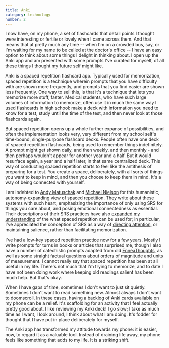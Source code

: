 ```yaml
---
title: Anki
category: technology
number: 2
---
```

I now have, on my phone, a set of flashcards that detail points I thought were interesting or fertile or lovely when I came across them. And that means that at pretty much any time -- when I'm on a crowded bus, say, or I'm waiting for my name to be called at the doctor's office -- I have an easy option to think about some things I delight in thinking about. I open up the Anki app and am presented with some prompts I've curated for myself, of all these things I thought my future self might like.

  

Anki is a spaced repetition flashcard app. Typically used for memorization, spaced repetition is a technique wherein prompts that you have difficulty with are shown more frequently, and prompts that you find easier are shown less frequently. One way to sell this, is that it's a technique that lets you memorize more stuff, faster. Medical students, who have such large volumes of information to memorize, often use it in much the same way I used flashcards in high school: make a deck with information you need to know for a test, study until the time of the test, and then never look at those flashcards again.

  

But spaced repetition opens up a whole further expanse of possibilities, and often the implementation looks very, very different from my school self's time-bound, single-purpose flashcard decks. People often have one deck of spaced repetition flashcards, being used to remember things indefinitely. A prompt might get shown daily, and then weekly, and then monthly - and then perhaps wouldn't appear for another year and a half. But it would resurface again, a year and a half later, in that same centralized deck. This way of conducting spaced repetition starts to feel like the antithesis of preparing for a test. You create a space, deliberately, with all sorts of things you want to keep in mind, and then you choose to keep them in mind. It's a way of being connected with yourself.

  

I am indebted to [Andy Matuschak](https://andymatuschak.org/) and [Michael Nielson](https://michaelnielsen.org/) for this humanistic, autonomy-expanding view of spaced repetition. They write about these systems with such heart, emphasizing the importance of only using SRS for things you care about, and posing emotional connectedness as essential. Their descriptions of their SRS practices have also [expanded](https://michaelnotebook.com/ongoing/hiums.html) [my](https://notes.andymatuschak.org/Spaced_repetition_systems_as_catechism) [understanding](https://notes.andymatuschak.org/z8v56RCUFx6Zp6sBG6mTL95) of the what spaced repetition can be used for; in particular, I've appreciated the conception of SRS as a way of [directing attention](https://notes.andymatuschak.org/zB92WZZ5baBHKZPPbWMbYEv), or maintaining salience, rather than facilitating memorization.

  

I've had a low-key spaced repetition practice now for a few years. Mostly I write prompts for turns in books or articles that surprised me, though I also have a number of catechistic prompts adapted from old [EnneaThoughts](https://www.enneagraminstitute.com/), as well as some straight factual questions about orders of magnitude and units of measurement. I cannot really say that spaced repetition has been at all useful in my life. There's not much that I'm trying to memorize, and to date I have not been doing work where keeping old readings salient has been much help. But that's okay.

  

When I have gaps of time, sometimes I don't want to just sit quietly. Sometimes I don't want to read something new. Almost always I don't want to doomscroll. In these cases, having a backlog of Anki cards available on my phone can be a relief. It's scaffolding for an activity that I feel actually pretty good about. I like reviewing my Anki deck! I go slow; I take as much time as I want, I look around, I think about what I am doing. It's fodder for thought that I have put in place deliberately for myself.

  

The Anki app has transformed my attitude towards my phone: it is easier, now, to regard it as a valuable tool. Instead of draining life away, my phone feels like something that adds to my life. It is a striking shift.